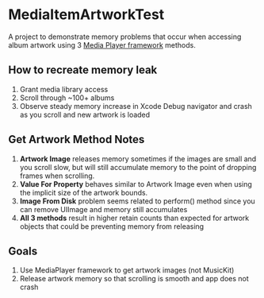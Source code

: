 #  MediaItemArtworkTest
A project to demonstrate memory problems that occur when accessing album artwork using 3 [Media Player framework](https://developer.apple.com/documentation/mediaplayer/) methods. 

## How to recreate memory leak

 1. Grant media library access
 2. Scroll through ~100+ albums
 3. Observe steady memory increase in Xcode Debug navigator and crash as you scroll and new artwork is loaded

## Get Artwork Method Notes

 1. **Artwork Image** releases memory sometimes if the images are small and you scroll slow, but will still accumulate memory to the point of dropping frames when scrolling.
 2. **Value For Property** behaves similar to Artwork Image even when using the implicit size of the artwork bounds.
 3. **Image From Disk** problem seems related to perform() method since you can remove UIImage and memory still accumulates
 4. **All 3 methods** result in higher retain counts than expected for artwork objects that could be preventing memory from releasing

## Goals
1. Use MediaPlayer framework to get artwork images (not MusicKit)
2. Release artwork memory so that scrolling is smooth and app does not crash
